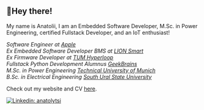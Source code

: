 <h2>👋Hey there!</h2>

My name is Anatolii, I am an Embedded Software Developer, M.Sc. in Power Engineering, certified Fullstack Developer, and an IoT enthusiast!

<p>
  <em>
    Software Engineer at <a href="https://apple.com/">Apple</a>
    </br>
    Ex Embedded Software Developer BMS at <a href="https://lionsmart.com/">LION Smart</a>
    </br>
    Ex Firmware Developer at <a href="https://tumhyperloop.de/">TUM Hyperloop</a>
    </br>
    Fullstack Python Development Alumnus <a href="https://gb.ru/">GeekBrains</a>
    <br>
    M.Sc. in Power Engineering <a href="https://www.tum.de/en/">Technical University of Munich</a>
    </br>
    B.Sc. in Electrical Engineering <a href="https://www.susu.ru/en">South Ural State University</a>
  </em>
</p>

<p>
  Check out my website and CV <a href="https://anatolii.tsi-ko.com/">here</a>.
</p>

[![Linkedin: anatolytsi](https://img.shields.io/badge/-anatolytsi-blue?style=flat-square&logo=Linkedin&logoColor=white&link=https://www.linkedin.com/in/anatolytsi/)](https://www.linkedin.com/in/anatolytsi/)
